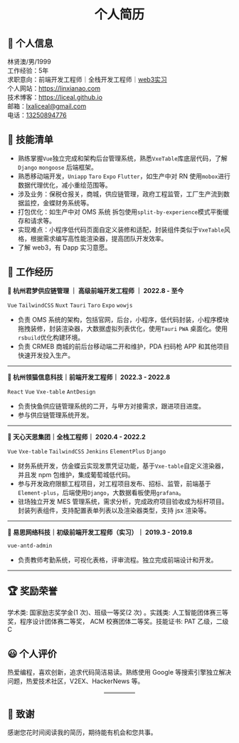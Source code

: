 <h1 style="text-align:center;">个人简历</h1>

## 👤 个人信息

<div>林贤澳/男/1999</div>
<div>工作经验：5年</div>
<div>求职意向：前端开发工程师｜全栈开发工程师｜<a href="https://t.me/liceal">web3实习</a></div>
<div>个人网站：<a href="https://linxianao.com">https://linxianao.com</a></div>
<div>技术博客：<a href="https://liceal.github.io">https://liceal.github.io</a></div>
<div>邮箱：<a href="mailto:lxaliceal@gmail.com">lxaliceal@gmail.com</a></div>
<div>电话：<a href="tel:13250894776">13250894776</a></div>

## 🧾 技能清单

- 熟练掌握`Vue`独立完成和架构后台管理系统，熟悉`VxeTable`库底层代码，了解 `Django` `mongoose` 后端框架。
- 熟悉移动端开发，`Uniapp` `Taro` `Expo` `Flutter`，如生产中对 RN 使用`mobox`进行数据代理优化，减小重绘范围等。
- 涉及业务：保税仓报关，商城，供应链管理，政府工程监管，工厂生产流到数据监控，金蝶财务系统等。
- 打包优化：如生产中对 OMS 系统 拆包使用`split-by-experience`模式平衡缓存和请求等。
- 实现难点：小程序低代码页面自定义装修和适配，封装组件类似于`VxeTable`风格，根据需求编写高性能渲染器，提高团队开发效率。
- 了解 web3，有 Dapp 实习意愿。

## 💼 工作经历

**🏢 杭州君梦供应链管理 ｜ 高级前端开发工程师 ｜ 2022.8 - 至今**

`Vue` `TailwindCSS` `Nuxt` `Tauri` `Taro` `Expo` `wowjs`

- 负责 OMS 系统的架构，包括官网，后台，小程序，低代码封装，小程序模块拖拽装修，封装渲染器，大数据虚拟列表优化，使用`Tauri` `PWA` 桌面化。使用`rsbuild`优化构建环境。
- 负责 CRMEB 商城的前后台移动端二开和维护，PDA 扫码枪 APP 和其他项目快速开发投入生产。

---

**🏢 杭州领猫信息科技｜前端开发工程师｜ 2022.3 - 2022.8**

`React` `Vue` `Vxe-table` `AntDesign`

- 负责快鱼供应链管理系统的二开，与甲方对接需求，跟进项目进度。
- 参与供应链管理系统开发。

---

**🏢 天心天思集团｜全栈工程师｜ 2020.4 - 2022.2**

`Vue` `Vxe-table` `TailwindCSS` `Jenkins` `ElementPlus` `Django`

- 财务系统开发，仿金蝶云实现发票凭证功能，基于`Vxe-table`自定义渲染器，并且发 npm 包维护，集成葡萄城低代码。
- 参与开发政府限额工程项目，对工程项目发布、招标、监管，前端基于`Element-plus`，后端使用`Django`，大数据看板使用`grafana`。
- 驻场独立开发 MES 管理系统，需求分析，完成政府项目验收成为标杆项目。封装列表组件，支持配置表单列表以及渲染器类型，支持 jsx 渲染等。

---

**🏢 易思网络科技｜初级前端开发工程师（实习）｜ 2019.3 - 2019.8**

`vue-antd-admin`

- 负责教师考勤系统，可视化表格，评审流程。独立完成前端设计和开发。

---

## 🏆 奖励荣誉

学术类: 国家励志奖学金(1 次)、班级一等奖(2 次) 。实践类: 人工智能团体赛三等奖，程序设计团体赛二等奖， ACM 校赛团体二等奖。技能证书: PAT 乙级，二级 C

## 😃 个人评价

热爱编程，喜欢创新，追求代码简洁易读。熟练使用 Google 等搜索引擎独立解决问题，热爱技术社区，V2EX、HackerNews 等。

<hr style="display: block;
    width: 14%;
    margin: 0px auto;
    border: 0 none;
    border-top: 3px solid #dededc;">

## 🤝 致谢

感谢您花时间阅读我的简历，期待能有机会和您共事。
